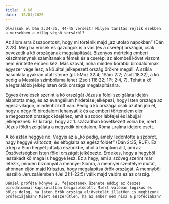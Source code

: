 ```yaml
---
title:  A Kő
date:  16/01/2020
---
```


`Olvassuk el Dán 2:34-35, 44-45 verseit! Milyen tanítás rejlik ezekben a versekben a világ végső sorsáról?`

Az álom arra összpontosít, hogy mi történik majd „az utolsó napokban” (Dán 2:28). Még ha erősek és gazdagok is a vas (és a cserép) országai, csak bevezetik a kő országának megalapítását. Bizonyos mértékig emberi készítménynek számítanak a fémek és a cserép, az álombeli követ viszont nem érintette emberi kéz. Más szóval, noha minden korábbi birodalomnak egyszer vége lesz, a kő által jelképezett ország örökre megáll. A szikla hasonlata gyakran utal Istenre (pl. 5Móz 32:4; 1Sám 2:2; Zsolt 18:32), a kő pedig a Messiás szimbóluma lehet (Zsolt 118:22; 1Pt 2:4, 7). Tehát a kő a legtalálóbb jelkép Isten örök országa megalapítására.

Egyes érvelések szerint a kő országát Jézus a földi szolgálata idején alapította meg, és az evangélium hirdetése jelképezi, hogy Isten országa az egész világon, mindenhol ott van. Pedig a kő országa csak azután jön el, hogy a négy fő birodalom lehanyatlik és az emberi történelem elér a megosztott országok idejéhez, amit a szobor lábfejei és lábujjai jelképeznek. Ez kizárja, hogy az 1. században következett volna be, mert Jézus földi szolgálata a negyedik birodalom, Róma uralma idejére esett.

A kő aztán heggyé nő. Vagyis az a „kő pedig, amely ledöntötte a szobrot, nagy heggyé változott, és elfoglalta az egész földet” (Dán 2:35, RÚF). Ez a kép a Sion hegyét juttatja eszünkbe, ahol a templom állt, ami az Ószövetségben Isten földi országát jelképezte. Érdekes, hogy a hegyből leszakadt kő maga is heggyé lesz. Ez a hegy, ami a szöveg szerint már létezik, minden bizonnyal a mennyei Sionra, a mennyei szentélyre mutat, ahonnan eljön majd Krisztus, hogy megalapítsa örök országát. A mennyből leszálló Jeruzsálemben (Jel 21:1–22:5) válik majd valóra ez az ország.

`Dániel próféta könyve 2. fejezetének üzenete eddig az összes birodalommal kapcsolatban beigazolódott. Miért valóban logikus és bölcs dolog, ha Isten örök országa eljövetelét illetően is megbízunk próféciájában? Miért ésszerűtlen, ha az ember nem hisz a próféciában?`